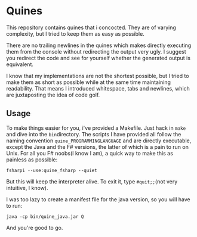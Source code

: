 Quines
======

This repository contains quines that i concocted. They are of varying complexity,
but I tried to keep them as easy as possible.

There are no trailing newlines in the quines which makes directly executing them from
the console without redirecting the output very ugly. I suggest you redirect the
code and see for yourself whether the generated output is equivalent.

I know that my implementations are not the shortest possible, but I tried to make them 
as short as possible while at the same time maintaining readability. That means I introduced
whitespace, tabs and newlines, which are juxtaposting the idea of code golf.

Usage
-----

To make things easier for you, i've provided a Makefile. Just hack in `make` and dive
into the `bin`directory. The scripts I have provided all follow the naming convention 
`quine_PROGRAMMINGLANGUAGE` and are directly executable, except the Java and the F# versions,
the latter of which is a pain to run on Unix. For all you F# noobs(I know I am), a quick way
to make this as painless as possible:

```
fsharpi --use:quine_fsharp --quiet
```

But this will keep the interpreter alive. To exit it, type `#quit;;`(not very 
intuitive, I know).

I was too lazy to create a manifest file for the java version, so you will have to run:

```
java -cp bin/quine_java.jar Q
```

And you're good to go.
